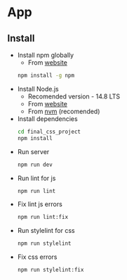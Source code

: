 # App

## Install

- Install npm globally
  - From [website](https://docs.npmjs.com/downloading-and-installing-node-js-and-npm)
  ```bash
  npm install -g npm
  ```
- Install Node.js
  - Recomended version - 14.8 LTS
  - From [website](https://nodejs.org/en/)
  - From [nvm](https://github.com/nvm-sh/nvm) (recomended)
- Install dependencies
  ```bash
  cd final_css_project
  npm install
  ```
- Run server
  ```bash
  npm run dev
  ```
- Run lint for js
  ```bash
  npm run lint
  ```
- Fix lint js errors
  ```bash
  npm run lint:fix
  ```
- Run stylelint for css
  ```bash
  npm run stylelint
  ```
- Fix css errors
  ```bash
  npm run stylelint:fix
  ```

